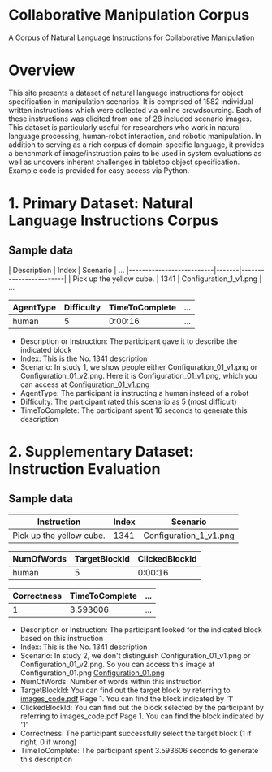 # Collaborative Manipulation Corpus
A Corpus of Natural Language Instructions for Collaborative Manipulation

# Overview 
This site presents a dataset of natural language instructions for object specification in manipulation scenarios. It is comprised of 1582 individual written instructions which were collected via online crowdsourcing. Each of these instructions was elicited from one of 28 included scenario images. This dataset is particularly useful for researchers who work in natural language processing, human-robot interaction, and robotic manipulation. In addition to serving as a rich corpus of domain-specific language, it provides a benchmark of image/instruction pairs to be used in system evaluations as well as uncovers inherent challenges in tabletop object specification. Example code is provided for easy access via Python.  



# 1. Primary Dataset: Natural Language Instructions Corpus
## Sample data

| Description | Index | Scenario | ...
|--------------------------|-------|------------------------|
| Pick up the yellow cube. | 1341 | Configuration\_1\_v1.png | ...

| AgentType | Difficulty | TimeToComplete | ... |
|--------------------------|-------|------------------------|---|
| human | 5 | 0:00:16 | ... |

- Description or Instruction: The participant gave it to describe the indicated block
- Index: This is the No. 1341 description
- Scenario: In study 1, we show people either Configuration\_01\_v1.png or Configuration\_01\_v2.png. Here it is Configuration\_01\_v1.png, which you can access at [Configuration\_01\_v1.png](./study1_images_with_red_arrows/Configuration_01_v1.png)
- AgentType: The participant is instructing a human instead of a robot
- Difficulty: The participant rated this scenario as 5 (most difficult)
- TimeToComplete: The participant spent 16 seconds to generate this description



# 2. Supplementary Dataset: Instruction Evaluation
## Sample data

| Instruction | Index | Scenario |
|--------------------------|-------|------------------------|
| Pick up the yellow cube. | 1341 | Configuration\_1\_v1.png |

| NumOfWords | TargetBlockId | ClickedBlockId |
|--------------------------|-------|------------------------|
| human | 5 | 0:00:16 |

| Correctness | TimeToComplete | ... |
|--------------------------|-------|------------------------|
| 1 | 3.593606 | ... |

- Description or Instruction: The participant looked for the indicated block based on this instruction
- Index: This is the No. 1341 description
- Scenario: In study 2, we don't distinguish Configuration\_01\_v1.png or Configuration\_01\_v2.png. So you can access this image at Configuration_01.png [Configuration\_01.png](./study2_images_without_red_arrows/Configuration_01.png)
- NumOfWords: Number of words within this instruction
- TargetBlockId: You can find out the target block by referring to [images_code.pdf](./docs/images_code.pdf) Page 1. You can find the block indicated by '1'
- ClickedBlockId: You can find out the block selected by the participant by referring to images_code.pdf Page 1. You can find the block indicated by '1'
- Correctness: The participant successfully select the target block (1 if right, 0 if wrong)
- TimeToComplete: The participant spent 3.593606 seconds to generate this description




